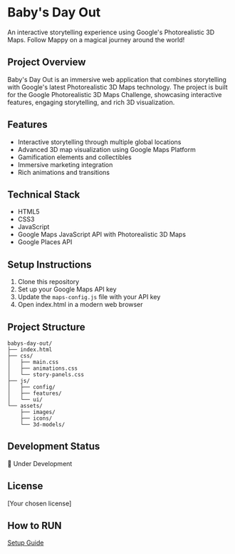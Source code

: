 # Baby's Day Out

An interactive storytelling experience using Google's Photorealistic 3D Maps. Follow Mappy on a magical journey around the world!

## Project Overview
Baby's Day Out is an immersive web application that combines storytelling with Google's latest Photorealistic 3D Maps technology. The project is built for the Google Photorealistic 3D Maps Challenge, showcasing interactive features, engaging storytelling, and rich 3D visualization.

## Features
- Interactive storytelling through multiple global locations
- Advanced 3D map visualization using Google Maps Platform
- Gamification elements and collectibles
- Immersive marketing integration
- Rich animations and transitions

## Technical Stack
- HTML5
- CSS3
- JavaScript
- Google Maps JavaScript API with Photorealistic 3D Maps
- Google Places API

## Setup Instructions
1. Clone this repository
2. Set up your Google Maps API key
3. Update the `maps-config.js` file with your API key
4. Open index.html in a modern web browser

## Project Structure
```
babys-day-out/
├── index.html
├── css/
│   ├── main.css
│   ├── animations.css
│   └── story-panels.css
├── js/
│   ├── config/
│   ├── features/
│   └── ui/
└── assets/
    ├── images/
    ├── icons/
    └── 3d-models/
```

## Development Status
🚧 Under Development

## License
[Your chosen license]

## How to RUN
[Setup Guide](setup-guide.md)